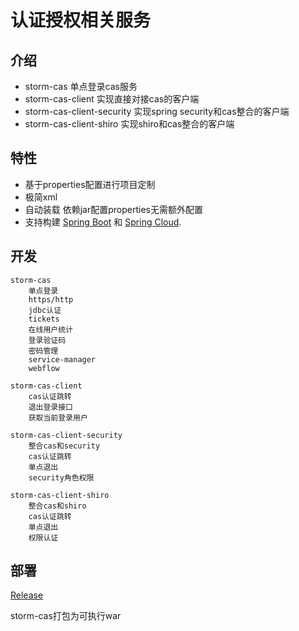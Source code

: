 
# 认证授权相关服务


## 介绍

- storm-cas 单点登录cas服务
- storm-cas-client 实现直接对接cas的客户端
- storm-cas-client-security 实现spring security和cas整合的客户端
- storm-cas-client-shiro 实现shiro和cas整合的客户端

## 特性

* 基于properties配置进行项目定制
* 极简xml
* 自动装载 依赖jar配置properties无需额外配置
* 支持构建 [Spring Boot](https://projects.spring.io/spring-boot) 和 [Spring Cloud](http://projects.spring.io/spring-cloud/).

## 开发
	
	storm-cas
		单点登录
		https/http
		jdbc认证
		tickets
		在线用户统计
		登录验证码
		密码管理
		service-manager
		webflow
	
	storm-cas-client
		cas认证跳转
		退出登录接口
		获取当前登录用户
	
	storm-cas-client-security
		整合cas和security
		cas认证跳转
		单点退出
		security角色权限
	
	storm-cas-client-shiro
		整合cas和shiro
		cas认证跳转
		单点退出
		权限认证
	
	
## 部署
[Release](https://gitee.com/justlive1/earth-storm/releases)

storm-cas打包为可执行war
